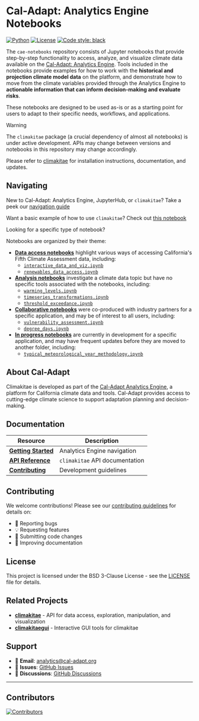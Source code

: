 # Cal-Adapt: Analytics Engine Notebooks

[![Python](https://img.shields.io/badge/python-3.12-blue.svg)](https://www.python.org/downloads/)
[![License](https://img.shields.io/badge/License-BSD%203--Clause-blue.svg)](https://opensource.org/licenses/BSD-3-Clause)
[![Code style: black](https://img.shields.io/badge/code%20style-black-000000.svg)](https://github.com/psf/black)

The `cae-notebooks` repository consists of Jupyter notebooks that provide step-by-step 
functionality to access, analyze, and visualize climate data available on the [Cal-Adapt: Analytics Engine](https://analytics.cal-adapt.org/). Tools included in the notebooks provide examples for how to work with the **historical and projection climate model data** on the platform, and demonstrate how to move from the climate variables provided through the Analytics Engine to **actionable information that can inform decision-making and evaluate risks**.

These notebooks are designed to be used as-is or as a starting point for users to adapt to their specific needs, workflows, and applications. 

> [!WARNING]
> The `climakitae` package (a crucial dependency of almost all notebooks) is under active development. APIs may change between versions and notebooks in this repository may change accordingly.

Please refer to [climakitae](https://github.com/cal-adapt/climakitae) for installation instructions, documentation, and updates.

## Navigating

New to Cal-Adapt: Analytics Engine, JupyterHub, or `climakitae`? Take a peek our [navigation guide](https://github.com/cal-adapt/cae-notebooks/blob/main/AE_navigation_guide.ipynb)

Want a basic example of how to use `climakitae`? Check out [this notebook](https://github.com/cal-adapt/cae-notebooks/blob/main/data-access/interactive_data_access_and_viz.ipynb)

Looking for a specific type of notebook?

Notebooks are organized by their theme:<br>
- [**Data access notebooks**](https://github.com/cal-adapt/cae-notebooks/tree/improve/readme/data-access) highlight various ways of accessing California's Fifth Climate Assessment data, including:
    - [`interactive_data_and_viz.ipynb`](https://github.com/cal-adapt/cae-notebooks/blob/improve/readme/data-access/interactive_data_access_and_viz.ipynb)
    - [`renewables_data_access.ipynb`](https://github.com/cal-adapt/cae-notebooks/blob/improve/readme/data-access/renewables_data_access.ipynb)
- [**Analysis notebooks**](https://github.com/cal-adapt/cae-notebooks/tree/improve/readme/analysis) investigate a climate data topic but have no specific tools associated with the notebooks, including:
    - [`warming_levels.ipynb`](https://github.com/cal-adapt/cae-notebooks/blob/improve/readme/analysis/warming_levels.ipynb)
    - [`timeseries_transformations.ipynb`](https://github.com/cal-adapt/cae-notebooks/blob/improve/readme/analysis/timeseries_transformations.ipynb)
    - [`threshold_exceedance.ipynb` ](https://github.com/cal-adapt/cae-notebooks/blob/improve/readme/analysis/threshold_exceedance.ipynb)
- [**Collaborative notebooks**](https://github.com/cal-adapt/cae-notebooks/tree/improve/readme/collaborative) were co-produced with industry partners for a specific application, and may be of interest to all users, including:
    - [`vulnerability_assessment.ipynb`](https://github.com/cal-adapt/cae-notebooks/tree/improve/readme/collaborative/IOU/vulnerability_assessment)
    - [`degree_days.ipynb`](https://github.com/cal-adapt/cae-notebooks/blob/improve/readme/collaborative/DFU/degree_days.ipynb)
- [**In progress notebooks**](https://github.com/cal-adapt/cae-notebooks/tree/improve/readme/work-in-progress) are currently in development for a specific application, and may have frequent updates before they are moved to another folder, including:
    - [`typical_meteorological_year_methodology.ipynb`](https://github.com/cal-adapt/cae-notebooks/blob/improve/readme/work-in-progress/typical_meteorological_year_methodology.ipynb)


## About Cal-Adapt

Climakitae is developed as part of the [Cal-Adapt Analytics Engine](https://analytics.cal-adapt.org), a platform for California climate data and tools. Cal-Adapt provides access to cutting-edge climate science to support adaptation planning and decision-making.


## Documentation

| Resource | Description |
|----------|-------------|
| [**Getting Started**](https://github.com/cal-adapt/cae-notebooks/blob/main/getting_started.ipynb) | Analytics Engine navigation |
| [**API Reference**](https://climakitae.readthedocs.io/en/latest/) | `climakitae` API documentation |
| [**Contributing**](https://climakitae.readthedocs.io/en/latest/contribute.html) | Development guidelines |

## Contributing

We welcome contributions! Please see our [contributing guidelines](https://climakitae.readthedocs.io/en/latest/contribute.html) for details on:

- 🐛 Reporting bugs
- 💡 Requesting features  
- 🔧 Submitting code changes
- 📖 Improving documentation

## License

This project is licensed under the BSD 3-Clause License - see the [LICENSE](LICENSE) file for details.

## Related Projects

- [**climakitae**](https://github.com/cal-adapt/climakitae) - API for data access, exploration, manipulation, and visualization
- [**climakitaegui**](https://github.com/cal-adapt/climakitaegui) - Interactive GUI tools for climakitae

## Support

- 📧 **Email**: [analytics@cal-adapt.org](mailto:analytics@cal-adapt.org)
- 🐛 **Issues**: [GitHub Issues](https://github.com/cal-adapt/cae-notebooks/issues)
- 💬 **Discussions**: [GitHub Discussions](https://github.com/cal-adapt/cae-notebooks/discussions)

---

## Contributors

[![Contributors](https://contrib.rocks/image?repo=cal-adapt/cae-notebooks)](https://github.com/cal-adapt/cae-notebooks/graphs/contributors)